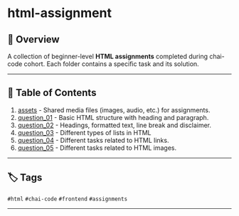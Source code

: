 # html-assignment

## 📝 Overview
A collection of beginner-level **HTML assignments** completed during chai-code cohort. Each folder contains a specific task and its solution.

-----

## 📁 Table of Contents

1. [assets](./assets/) - Shared media files (images, audio, etc.) for assignments.
2. [question_01](question_01/index.html) - Basic HTML structure with heading and paragraph. 
3. [question_02](question_02/index.html) - Headings, formatted text, line break and disclaimer.
4. [question_03](question_03/index.html) - Different types of lists in HTML
5. [question_04](question_04/index.html) - Different tasks related to HTML links.
6. [question_05](question_05/index.html) - Different tasks related to HTML images.

-----

## 🏷️ Tags

`#html` `#chai-code` `#frontend` `#assignments`

-----